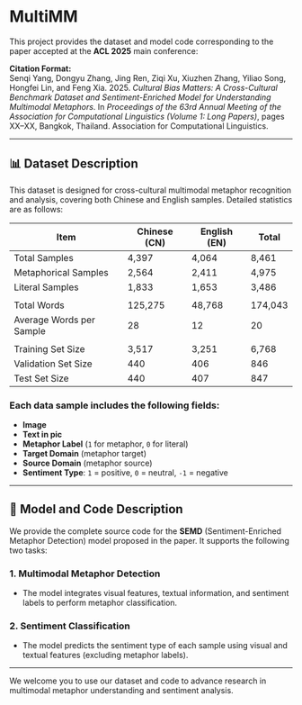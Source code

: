 # MultiMM

This project provides the dataset and model code corresponding to the paper accepted at the **ACL 2025** main conference:

**Citation Format:**  
Senqi Yang, Dongyu Zhang, Jing Ren, Ziqi Xu, Xiuzhen Zhang, Yiliao Song, Hongfei Lin, and Feng Xia. 2025. *Cultural Bias Matters: A Cross-Cultural Benchmark Dataset and Sentiment-Enriched Model for Understanding Multimodal Metaphors*. In *Proceedings of the 63rd Annual Meeting of the Association for Computational Linguistics (Volume 1: Long Papers)*, pages XX–XX, Bangkok, Thailand. Association for Computational Linguistics.

---

## 📊 Dataset Description

This dataset is designed for cross-cultural multimodal metaphor recognition and analysis, covering both Chinese and English samples. Detailed statistics are as follows:

| Item                    | Chinese (CN) | English (EN) | Total   |
|-------------------------|--------------|--------------|---------|
| Total Samples           | 4,397        | 4,064        | 8,461   |
| Metaphorical Samples    | 2,564        | 2,411        | 4,975   |
| Literal Samples         | 1,833        | 1,653        | 3,486   |
|                         |              |              |         |
| Total Words             | 125,275      | 48,768       | 174,043 |
| Average Words per Sample| 28           | 12           | 20      |
|                         |              |              |         |
| Training Set Size       | 3,517        | 3,251        | 6,768   |
| Validation Set Size     | 440          | 406          | 846     |
| Test Set Size           | 440          | 407          | 847     |

### Each data sample includes the following fields:

- **Image**  
- **Text in pic**  
- **Metaphor Label** (`1` for metaphor, `0` for literal)  
- **Target Domain** (metaphor target)  
- **Source Domain** (metaphor source)  
- **Sentiment Type**: `1` = positive, `0` = neutral, `-1` = negative

---

## 🧠 Model and Code Description

We provide the complete source code for the **SEMD** (Sentiment-Enriched Metaphor Detection) model proposed in the paper. It supports the following two tasks:

### 1. Multimodal Metaphor Detection

- The model integrates visual features, textual information, and sentiment labels to perform metaphor classification.

### 2. Sentiment Classification

- The model predicts the sentiment type of each sample using visual and textual features (excluding metaphor labels).

---

We welcome you to use our dataset and code to advance research in multimodal metaphor understanding and sentiment analysis.
